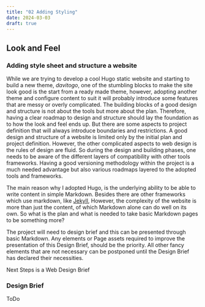 ```yaml
---
title: "02 Adding Styling"
date: 2024-03-03
draft: true
---
```


## Look and Feel

### Adding style sheet and structure a website

While we are trying to develop a cool Hugo static website and starting to build a new theme, *davitogo*, one of the stumbling blocks to make the site look good is the start from a ready made theme, however, adopting another theme and configure content to suit it will probably introduce some features that are messy or overly complicated.  The building blocks of a good design and structure is not about the tools but more about the plan. Therefore, having a clear roadmap to design and structure should lay the foundation as to how the look and feel ends up. But there are some aspects to project definition that will always introduce boundaries and restrictions.  A good design and structure of a website is limited only by the initial plan and project definition. However, the other complicated aspects to web design is the rules of design are fluid.  So during the design and building phases, one needs to be aware of the different layers of compatibility with other tools frameworks.  Having a good versioning methodology within the project is a much needed advantage but also various roadmaps layered to the adopted tools and frameworks.  

The main reason why I adopted Hugo, is the underlying ability to be able to write content in simple Markdown. Besides there are other frameworks which use markdown, like  [Jekyll](https://jekyllrb.com/),   However, the complexity of the website is more than just the content, of which Markdown alone can do well on its own.  So what is the plan and what is needed to take basic Markdown pages to be something more?

The project will need to design brief and this can be presented through basic Markdown.  Any elements or Page assets required to improve the presentation of this Design Brief, should be the priority.  All other fancy elements that are not necessary can be postponed until the Design Brief has declared their necessities.

Next Steps is a Web Design Brief

### Design Brief

ToDo
